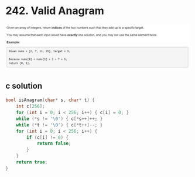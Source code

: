# 242. Valid Anagram
<img src="https://github.com/vampire1996/-leetcode/blob/master/Problems/1-100/1.TwoSum/problem.png "/>

## c solution
```c
bool isAnagram(char* s, char* t) {
    int c[256];
    for (int i = 0; i < 256; i++) { c[i] = 0; }
    while (*s != '\0') { c[*s++]++; }
    while (*t != '\0') { c[*t++]--; }
    for (int i = 0; i < 256; i++) {
        if (c[i] != 0) {
            return false;
        }
    }
    return true;
}
```

